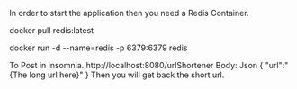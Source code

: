 In order to start the application then you need a Redis Container.

docker pull redis:latest

docker run -d --name=redis -p 6379:6379 redis

To Post in insomnia.
http://localhost:8080/urlShortener
Body: Json
{
    "url":"{The long url here}"
}
Then you will get back the short url.
